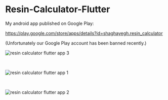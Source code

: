 # Resin-Calculator-Flutter

My android app published on Google Play:

https://play.google.com/store/apps/details?id=shaghayegh.resin_calculator

(Unfortunately our Google Play account has been banned recently.)


![resin calculator flutter app 3](https://github.com/user-attachments/assets/ea259877-58f3-49a9-8f24-bdda4f2e5144)

<br>

![resin calculator flutter app 1](https://github.com/user-attachments/assets/efa948f6-63c5-424d-bb7d-4ea71bc4f103)

<br>

![resin calculator flutter app 2](https://github.com/user-attachments/assets/9e36417c-0557-496b-95b1-ea83004ba1ce)
